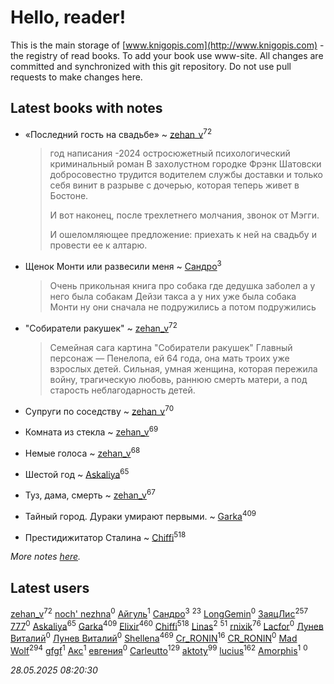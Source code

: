 # Hello, reader!
This is the main storage of [www.knigopis.com](http://www.knigopis.com) - the registry of read books.
To add your book use www-site. All changes are committed and synchronized with this git repository.
Do not use pull requests to make changes here.


## Latest books with notes
* «Последний гость на свадьбе» ~ [zehan_v](users/174/174598622-vkontakte)<sup>72</sup>
    > год написания -2024
    > остросюжетный психологический криминальный роман
    > В захолустном городке Фрэнк Шатовски добросовестно трудится водителем службы доставки и только себя винит в разрыве с дочерью, которая теперь живет в Бостоне.
    > 
    > И вот наконец, после трехлетнего молчания, звонок от Мэгги.
    > 
    > И ошеломляющее предложение: приехать к ней на свадьбу и провести ее к алтарю.

* Щенок Монти или развесили меня ~ [Сандро](users/108/108237148933511407715-google)<sup>3</sup>
    > Очень прикольная книга про собака где дедушка заболел а у него была собакам Дейзи такса а у них уже была собака Монти ну они сначала не подружились а потом подружились

* "Собиратели ракушек" ~ [zehan_v](users/174/174598622-vkontakte)<sup>72</sup>
    > Семейная сага
    > картина "Собиратели ракушек"
    > Главный персонаж — Пенелопа, ей 64 года, она мать троих уже взрослых детей. Сильная, умная женщина, которая пережила войну, трагическую любовь, раннюю смерть матери, а под старость неблагодарность детей.

* Супруги по соседству ~ [zehan_v](users/174/174598622-vkontakte)<sup>70</sup>

* Комната из стекла ~ [zehan_v](users/174/174598622-vkontakte)<sup>69</sup>

* Немые голоса ~ [zehan_v](users/174/174598622-vkontakte)<sup>68</sup>

* Шестой год ~ [Askaliya](users/326/326783541-vkontakte)<sup>65</sup>

* Туз, дама, смерть ~ [zehan_v](users/174/174598622-vkontakte)<sup>67</sup>

* Тайный город. Дураки умирают первыми. ~ [Garka](users/115/115753719718250012620-google)<sup>409</sup>

* Престидижитатор Сталина ~ [Chiffi](users/105/105831994080785626680-google)<sup>518</sup>


_More notes [here](latest_books_with_notes.md)._


## Latest users
[zehan_v](users/174/174598622-vkontakte)<sup>72</sup> 
[noch' nezhna](users/114/114697375851244071129-google)<sup>0</sup> 
[Айгуль](users/110/110628523588337726163-google)<sup>1</sup> 
[Сандро](users/108/108237148933511407715-google)<sup>3</sup> 
[](users/105/105803270930838059244-google)<sup>23</sup> 
[LongGemin](users/115/115529136518387382118-google)<sup>0</sup> 
[ЗаяцЛис](users/112/112388384595246311466-google)<sup>257</sup> 
[777](users/110/110447263603270793076-google)<sup>0</sup> 
[Askaliya](users/326/326783541-vkontakte)<sup>65</sup> 
[Garka](users/115/115753719718250012620-google)<sup>409</sup> 
[Elixir](users/115/115826717712507836033-google)<sup>460</sup> 
[Chiffi](users/105/105831994080785626680-google)<sup>518</sup> 
[Linas](users/111/111754056754751183886-google)<sup>2</sup> 
[](users/107/107756383717359753203-google)<sup>51</sup> 
[rnixik](users/116/116191270391964650818-google)<sup>76</sup> 
[Lacfor](users/100/100034469369076891567-google)<sup>0</sup> 
[Лунев Виталий](users/d51/d51d3296763ca6fa-liveid)<sup>0</sup> 
[Лунев Виталий](users/105/105094667890867197709-google)<sup>0</sup> 
[Shellena](users/134/13413591548892934957-mailru)<sup>469</sup> 
[Cr_RONIN](users/112/112090473416384685204-google)<sup>16</sup> 
[CR_RONIN](users/117/117421856236745123056-google)<sup>0</sup> 
[Mad Wolf](users/947/94738840-vkontakte)<sup>294</sup> 
[gfgf](users/116/116019493327313578692-google)<sup>1</sup> 
[Акс](users/105/105584644059159770670-google)<sup>1</sup> 
[евгения](users/108/108327816194861875647-google)<sup>0</sup> 
[Carleutto](users/118/118270319028469737508-google)<sup>129</sup> 
[aktoty](users/115/115891840326495240870-google)<sup>99</sup> 
[lucius](users/113/113248293394986559131-google)<sup>162</sup> 
[Amorphis](users/111/111813311426128919318-google)<sup>1</sup> 
[](users/537/5373417-vkontakte)<sup>0</sup> 


_28.05.2025 08:20:30_
